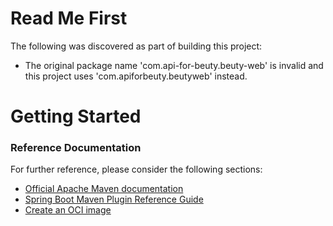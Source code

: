 # Read Me First
The following was discovered as part of building this project:

* The original package name 'com.api-for-beuty.beuty-web' is invalid and this project uses 'com.apiforbeuty.beutyweb' instead.

# Getting Started

### Reference Documentation
For further reference, please consider the following sections:

* [Official Apache Maven documentation](https://maven.apache.org/guides/index.html)
* [Spring Boot Maven Plugin Reference Guide](https://docs.spring.io/spring-boot/docs/2.6.7/maven-plugin/reference/html/)
* [Create an OCI image](https://docs.spring.io/spring-boot/docs/2.6.7/maven-plugin/reference/html/#build-image)

